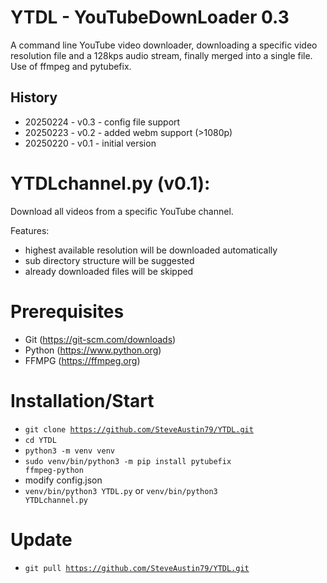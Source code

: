 # YTDL - YouTubeDownLoader 0.3
A command line YouTube video downloader, downloading a specific video resolution file and a 128kps audio stream, finally merged into a single file. Use of ffmpeg and pytubefix.

## History
- 20250224 - v0.3 - config file support
- 20250223 - v0.2 - added webm support (>1080p)
- 20250220 - v0.1 - initial version

# YTDLchannel.py (v0.1):
Download all videos from a specific YouTube channel.

Features:
- highest available resolution will be downloaded automatically
- sub directory structure will be suggested
- already downloaded files will be skipped


# Prerequisites
- Git (https://git-scm.com/downloads)
- Python (https://www.python.org)
- FFMPG (https://ffmpeg.org)

# Installation/Start
- <code>git clone https://github.com/SteveAustin79/YTDL.git</code>
- <code>cd YTDL</code>
- <code>python3 -m venv venv</code>
- <code>sudo venv/bin/python3 -m pip install pytubefix ffmpeg-python</code>
- modify config.json
- <code>venv/bin/python3 YTDL.py</code> or <code>venv/bin/python3 YTDLchannel.py</code>

# Update
- <code>git pull https://github.com/SteveAustin79/YTDL.git</code>
